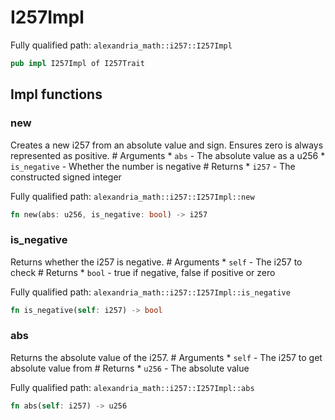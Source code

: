# I257Impl

Fully qualified path: `alexandria_math::i257::I257Impl`

```rust
pub impl I257Impl of I257Trait
```

## Impl functions

### new

Creates a new i257 from an absolute value and sign. Ensures zero is always represented as positive. # Arguments * `abs` - The absolute value as a u256 * `is_negative` - Whether the number is negative # Returns * `i257` - The constructed signed integer

Fully qualified path: `alexandria_math::i257::I257Impl::new`

```rust
fn new(abs: u256, is_negative: bool) -> i257
```


### is_negative

Returns whether the i257 is negative. # Arguments * `self` - The i257 to check # Returns * `bool` - true if negative, false if positive or zero

Fully qualified path: `alexandria_math::i257::I257Impl::is_negative`

```rust
fn is_negative(self: i257) -> bool
```


### abs

Returns the absolute value of the i257. # Arguments * `self` - The i257 to get absolute value from # Returns * `u256` - The absolute value

Fully qualified path: `alexandria_math::i257::I257Impl::abs`

```rust
fn abs(self: i257) -> u256
```


